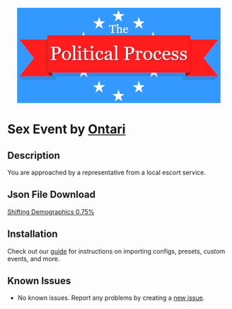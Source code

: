 <p align="center">
  <img src="https://github.com/notchrisbutler/tpp-mods/blob/main/assets/tpp.webp" alt="The Political Process Game banner"/>
</p>

# Sex Event by [Ontari](https://discord.com/users/290931937105936405)

## Description
<p>You are approached by a representative from a local escort service.</p>

## Json File Download
[Shifting Demographics 0.75%](https://github.com/notchrisbutler/tpp-mods/blob/main/events/Sex%20Event/SexEvent.json)

## Installation

Check out our [guide](../.././README.md#installation) for instructions on importing configs, presets, custom events, and more.

## Known Issues

- No known issues. Report any problems by creating a [new issue](https://github.com/notchrisbutler/tpp-mods/issues/new).
